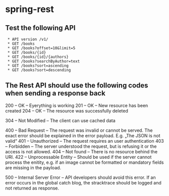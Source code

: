 # spring-rest

## Test the following API
	 * API version /v1/
	 * GET /books
	 * GET /books?offset=10&limit=5
	 * GET /books/{id}
	 * GET /books/{id}/{authors}
	 * GET /books?searchByAuthor=text
	 * GET /books?sort=ascending
	 * GET /books?sort=descending
	 
## The Rest API should use the following codes when sending a response back
200 – OK – Eyerything is working
201 – OK – New resource has been created
204 – OK – The resource was successfully deleted

304 – Not Modified – The client can use cached data

400 – Bad Request – The request was invalid or cannot be served. The exact error should be explained in the error payload. E.g. „The JSON is not valid“
401 – Unauthorized – The request requires an user authentication
403 – Forbidden – The server understood the request, but is refusing it or the access is not allowed.
404 – Not found – There is no resource behind the URI.
422 – Unprocessable Entity – Should be used if the server cannot process the enitity, e.g. if an image cannot be formatted or mandatory fields are missing in the payload.

500 – Internal Server Error – API developers should avoid this error. If an error occurs in the global catch blog, the stracktrace should be logged and not returned as response.
